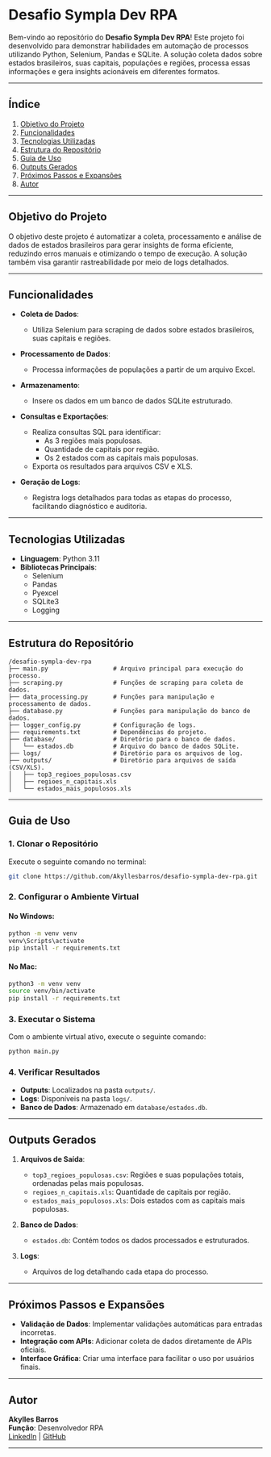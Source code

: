 # Desafio Sympla Dev RPA

Bem-vindo ao repositório do **Desafio Sympla Dev RPA**! Este projeto foi desenvolvido para demonstrar habilidades em automação de processos utilizando Python, Selenium, Pandas e SQLite. A solução coleta dados sobre estados brasileiros, suas capitais, populações e regiões, processa essas informações e gera insights acionáveis em diferentes formatos.

---

## **Índice**

1. [Objetivo do Projeto](#objetivo-do-projeto)
2. [Funcionalidades](#funcionalidades)
3. [Tecnologias Utilizadas](#tecnologias-utilizadas)
4. [Estrutura do Repositório](#estrutura-do-repositório)
5. [Guia de Uso](#guia-de-uso)
6. [Outputs Gerados](#outputs-gerados)
7. [Próximos Passos e Expansões](#próximos-passos-e-expansões)
8. [Autor](#autor)

---

## **Objetivo do Projeto**

O objetivo deste projeto é automatizar a coleta, processamento e análise de dados de estados brasileiros para gerar insights de forma eficiente, reduzindo erros manuais e otimizando o tempo de execução. A solução também visa garantir rastreabilidade por meio de logs detalhados.

---

## **Funcionalidades**

- **Coleta de Dados**:
  - Utiliza Selenium para scraping de dados sobre estados brasileiros, suas capitais e regiões.

- **Processamento de Dados**:
  - Processa informações de populações a partir de um arquivo Excel.

- **Armazenamento**:
  - Insere os dados em um banco de dados SQLite estruturado.

- **Consultas e Exportações**:
  - Realiza consultas SQL para identificar:
    - As 3 regiões mais populosas.
    - Quantidade de capitais por região.
    - Os 2 estados com as capitais mais populosas.
  - Exporta os resultados para arquivos CSV e XLS.

- **Geração de Logs**:
  - Registra logs detalhados para todas as etapas do processo, facilitando diagnóstico e auditoria.

---

## **Tecnologias Utilizadas**

- **Linguagem**: Python 3.11
- **Bibliotecas Principais**:
  - Selenium
  - Pandas
  - Pyexcel
  - SQLite3
  - Logging

---

## **Estrutura do Repositório**

```plaintext
/desafio-sympla-dev-rpa
├── main.py                  # Arquivo principal para execução do processo.
├── scraping.py              # Funções de scraping para coleta de dados.
├── data_processing.py       # Funções para manipulação e processamento de dados.
├── database.py              # Funções para manipulação do banco de dados.
├── logger_config.py         # Configuração de logs.
├── requirements.txt         # Dependências do projeto.
├── database/                # Diretório para o banco de dados.
│   └── estados.db           # Arquivo do banco de dados SQLite.
├── logs/                    # Diretório para os arquivos de log.
├── outputs/                 # Diretório para arquivos de saída (CSV/XLS).
│   ├── top3_regioes_populosas.csv
│   ├── regioes_n_capitais.xls
│   └── estados_mais_populosos.xls
```

---

## **Guia de Uso**

### **1. Clonar o Repositório**

Execute o seguinte comando no terminal:

```bash
git clone https://github.com/Akyllesbarros/desafio-sympla-dev-rpa.git
```

### **2. Configurar o Ambiente Virtual**

#### No Windows:
```cmd
python -m venv venv
venv\Scripts\activate
pip install -r requirements.txt
```

#### No Mac:
```bash
python3 -m venv venv
source venv/bin/activate
pip install -r requirements.txt
```

### **3. Executar o Sistema**

Com o ambiente virtual ativo, execute o seguinte comando:

```bash
python main.py
```

### **4. Verificar Resultados**

- **Outputs**: Localizados na pasta `outputs/`.
- **Logs**: Disponíveis na pasta `logs/`.
- **Banco de Dados**: Armazenado em `database/estados.db`.

---

## **Outputs Gerados**

1. **Arquivos de Saída**:
   - `top3_regioes_populosas.csv`: Regiões e suas populações totais, ordenadas pelas mais populosas.
   - `regioes_n_capitais.xls`: Quantidade de capitais por região.
   - `estados_mais_populosos.xls`: Dois estados com as capitais mais populosas.

2. **Banco de Dados**:
   - `estados.db`: Contém todos os dados processados e estruturados.

3. **Logs**:
   - Arquivos de log detalhando cada etapa do processo.

---

## **Próximos Passos e Expansões**

- **Validação de Dados**: Implementar validações automáticas para entradas incorretas.
- **Integração com APIs**: Adicionar coleta de dados diretamente de APIs oficiais.
- **Interface Gráfica**: Criar uma interface para facilitar o uso por usuários finais.

---

## **Autor**

**Akylles Barros**  
**Função**: Desenvolvedor RPA  
[LinkedIn](https://www.linkedin.com/in/akyllesbarros) | [GitHub](https://github.com/Akyllesbarros)

---

